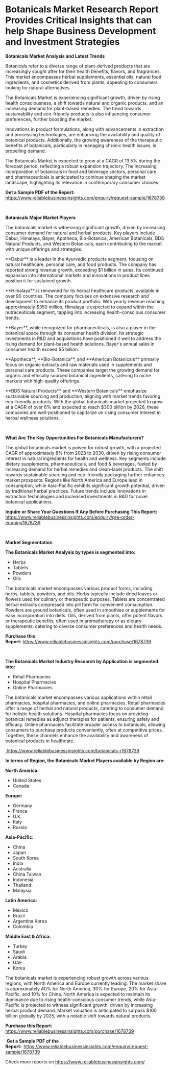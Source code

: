 <p><h1>Botanicals Market Research Report Provides Critical Insights that can help Shape Business Development and Investment Strategies</h1></p><p><strong>Botanicals Market Analysis and Latest Trends</strong></p>
<p><p>Botanicals refer to a diverse range of plant-derived products that are increasingly sought after for their health benefits, flavors, and fragrances. This market encompasses herbal supplements, essential oils, natural food ingredients, and cosmetics derived from plants, appealing to consumers looking for natural alternatives. </p><p>The Botanicals Market is experiencing significant growth, driven by rising health consciousness, a shift towards natural and organic products, and an increasing demand for plant-based remedies. The trend towards sustainability and eco-friendly products is also influencing consumer preferences, further boosting the market. </p><p>Innovations in product formulations, along with advancements in extraction and processing technologies, are enhancing the availability and quality of botanical products. Additionally, the growing awareness of the therapeutic benefits of botanicals, particularly in managing chronic health issues, is propelling demand. </p><p>The Botanicals Market is expected to grow at a CAGR of 13.5% during the forecast period, reflecting a robust expansion trajectory. The increasing incorporation of botanicals in food and beverage sectors, personal care, and pharmaceuticals is anticipated to continue shaping the market landscape, highlighting its relevance in contemporary consumer choices.</p></p>
<p><strong>Get a Sample PDF of the Report:&nbsp;</strong> <a href="https://www.reliablebusinessinsights.com/enquiry/request-sample/1678739?utm_campaign=3170&utm_medium=2&utm_source=Github&utm_content=ia&utm_term=08032025&utm_id=botanicals">https://www.reliablebusinessinsights.com/enquiry/request-sample/1678739</a></p>
<p>&nbsp;</p>
<p><strong>Botanicals Major Market Players</strong></p>
<p><p>The botanicals market is witnessing significant growth, driven by increasing consumer demand for natural and herbal products. Key players include Dabur, Himalaya, Bayer, Apotheca, Bio-Botanica, American Botanicals, BDS Natural Products, and Western Botanicals, each contributing to the market with unique offerings and strategies.</p><p>**Dabur** is a leader in the Ayurvedic products segment, focusing on natural healthcare, personal care, and food products. The company has reported strong revenue growth, exceeding $1 billion in sales. Its continued expansion into international markets and innovations in product lines position it for sustained growth.</p><p>**Himalaya** is renowned for its herbal healthcare products, available in over 90 countries. The company focuses on extensive research and development to enhance its product portfolio. With yearly revenue reaching approximately $350 million, Himalaya is expected to expand within the nutraceuticals segment, tapping into increasing health-conscious consumer trends.</p><p>**Bayer**, while recognized for pharmaceuticals, is also a player in the botanical space through its consumer health division. Its strategic investments in R&D and acquisitions have positioned it well to address the rising demand for plant-based health solutions. Bayer's annual sales in consumer health exceed $5 billion.</p><p>**Apotheca**, **Bio-Botanica**, and **American Botanicals** primarily focus on organic extracts and raw materials used in supplements and personal care products. These companies target the growing demand for organic and ethically sourced botanical ingredients, catering to niche markets with high-quality offerings.</p><p>**BDS Natural Products** and **Western Botanicals** emphasize sustainable sourcing and production, aligning with market trends favoring eco-friendly products. With the global botanicals market projected to grow at a CAGR of over 8% and expected to reach $300 billion by 2026, these companies are well-positioned to capitalize on rising consumer interest in herbal wellness solutions.</p></p>
<p>&nbsp;</p>
<p><strong>What Are The Key Opportunities For Botanicals Manufacturers?</strong></p>
<p><p>The global botanicals market is poised for robust growth, with a projected CAGR of approximately 8% from 2023 to 2030, driven by rising consumer interest in natural ingredients for health and wellness. Key segments include dietary supplements, pharmaceuticals, and food & beverages, fueled by increasing demand for herbal remedies and clean-label products. The shift towards sustainable sourcing and eco-friendly packaging further enhances market prospects. Regions like North America and Europe lead in consumption, while Asia-Pacific exhibits significant growth potential, driven by traditional herbal practices. Future trends include innovations in extraction technologies and increased investments in R&D for novel botanical applications.</p></p>
<p><strong>Inquire or Share Your Questions If Any Before Purchasing This Report:</strong> <a href="https://www.reliablebusinessinsights.com/enquiry/pre-order-enquiry/1678739?utm_campaign=3170&utm_medium=2&utm_source=Github&utm_content=ia&utm_term=08032025&utm_id=botanicals">https://www.reliablebusinessinsights.com/enquiry/pre-order-enquiry/1678739</a></p>
<p>&nbsp;</p>
<p><strong>Market Segmentation</strong></p>
<p><strong>The Botanicals Market Analysis by types is segmented into:</strong></p>
<p><ul><li>Herbs</li><li>Tablets</li><li>Powders</li><li>Oils</li></ul></p>
<p><p>The botanicals market encompasses various product forms, including herbs, tablets, powders, and oils. Herbs typically include dried leaves or flowers used for culinary or therapeutic purposes. Tablets are concentrated herbal extracts compressed into pill form for convenient consumption. Powders are ground botanicals, often used in smoothies or supplements for easy incorporation into diets. Oils, derived from plants, offer potent flavors or therapeutic benefits, often used in aromatherapy or as dietary supplements, catering to diverse consumer preferences and health needs.</p></p>
<p><strong>Purchase this Report:&nbsp;</strong><a href="https://www.reliablebusinessinsights.com/purchase/1678739?utm_campaign=3170&utm_medium=2&utm_source=Github&utm_content=ia&utm_term=08032025&utm_id=botanicals">https://www.reliablebusinessinsights.com/purchase/1678739</a></p>
<p>&nbsp;</p>
<p><strong>The Botanicals Market Industry Research by Application is segmented into:</strong></p>
<p><ul><li>Retail Pharmacies</li><li>Hospital Pharmacies</li><li>Online Pharmacies</li></ul></p>
<p><p>The botanicals market encompasses various applications within retail pharmacies, hospital pharmacies, and online pharmacies. Retail pharmacies offer a range of herbal and natural products, catering to consumer demand for holistic health solutions. Hospital pharmacies focus on providing botanical remedies as adjunct therapies for patients, ensuring safety and efficacy. Online pharmacies facilitate broader access to botanicals, allowing consumers to purchase products conveniently, often at competitive prices. Together, these channels enhance the availability and awareness of botanical products in healthcare.</p></p>
<p><a href="https://www.reliablebusinessinsights.com/botanicals-r1678739?utm_campaign=3170&utm_medium=2&utm_source=Github&utm_content=ia&utm_term=08032025&utm_id=botanicals">&nbsp;https://www.reliablebusinessinsights.com/botanicals-r1678739</a></p>
<p><strong>In terms of Region, the Botanicals Market Players available by Region are:</strong></p>
<p>
    <p> <strong> North America: </strong>
        <ul>
            <li>United States</li>
            <li>Canada</li>
        </ul>
        </p> 
    <p> <strong> Europe: </strong>
        <ul>
            <li>Germany</li>
            <li>France</li>
            <li>U.K.</li>
            <li>Italy</li>
            <li>Russia</li>
        </ul>
        </p> 
    <p> <strong> Asia-Pacific: </strong>
        <ul>
            <li>China</li>
            <li>Japan</li>
            <li>South Korea</li>
            <li>India</li>
            <li>Australia</li>
            <li>China Taiwan</li>
            <li>Indonesia</li>
            <li>Thailand</li>
            <li>Malaysia</li>
        </ul>
        </p> 
    <p> <strong> Latin America: </strong>
        <ul>
            <li>Mexico</li>
            <li>Brazil</li>
            <li>Argentina Korea</li>
            <li>Colombia</li>
        </ul>
        </p> 
    <p> <strong> Middle East & Africa: </strong>
        <ul>
            <li>Turkey</li>
            <li>Saudi</li>
            <li>Arabia</li>
            <li>UAE</li>
            <li>Korea</li>
        </ul>
    </p>
    </p>
<p><p>The botanicals market is experiencing robust growth across various regions, with North America and Europe currently leading. The market share is approximately 40% for North America, 30% for Europe, 20% for Asia-Pacific, and 10% for China. North America is expected to maintain its dominance due to rising health-conscious consumer trends, while Asia-Pacific is projected to witness significant growth, driven by increasing herbal product demand. Market valuation is anticipated to surpass $100 billion globally by 2025, with a notable shift towards natural products.</p></p>
<p><strong>Purchase this Report: </strong><a href="https://www.reliablebusinessinsights.com/purchase/1678739?utm_campaign=3170&utm_medium=2&utm_source=Github&utm_content=ia&utm_term=08032025&utm_id=botanicals">https://www.reliablebusinessinsights.com/purchase/1678739</a></p>
<p>&nbsp;<strong>Get a Sample PDF of the Report:&nbsp;&nbsp;</strong><a href="https://www.reliablebusinessinsights.com/enquiry/request-sample/1678739?utm_campaign=3170&utm_medium=2&utm_source=Github&utm_content=ia&utm_term=08032025&utm_id=botanicals">https://www.reliablebusinessinsights.com/enquiry/request-sample/1678739</a></p>
<p><strong></strong></p>
<p>Check more reports on <a href="https://www.reliablebusinessinsights.com/?utm_campaign=3170&utm_medium=2&utm_source=Github&utm_content=ia&utm_term=08032025&utm_id=botanicals">https://www.reliablebusinessinsights.com/</a></p>